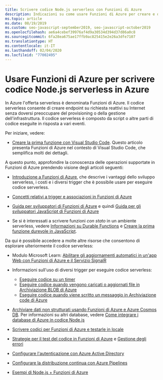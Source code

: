 ```yaml
---
title: Scrivere codice Node.js serverless con Funzioni di Azure
description: Indicazioni su come usare Funzioni di Azure per creare e distribuire codice serverless.
ms.topic: article
ms.date: 08/19/2019
ms.custom: seo-javascript-september2019, seo-javascript-october2019
ms.openlocfilehash: ae6a4cebef39976af4d9a30534d394d37d86a0c8
ms.sourcegitcommit: 6fa28ea675ae17ffb9ac825415e2e26a3dfe7107
ms.translationtype: HT
ms.contentlocale: it-IT
ms.lasthandoff: 02/04/2020
ms.locfileid: "77002495"
---
```

# <a name="use-azure-functions-to-write-serverless-nodejs-code-on-azure"></a>Usare Funzioni di Azure per scrivere codice Node.js serverless in Azure

In Azure l'offerta serverless è denominata Funzioni di Azure. Il codice serverless consente di creare endpoint su richiesta reattivi su Internet senza doversi preoccupare del provisioning o della gestione dell'infrastruttura. Il codice serverless è composto da script o altre parti di codice eseguite in risposta a vari eventi. 

Per iniziare, vedere:

- [Creare la prima funzione con Visual Studio Code](/azure/azure-functions/functions-create-first-function-vs-code). Questo articolo presenta Funzioni di Azure nel contesto di Visual Studio Code, che semplifica molti dei dettagli.

A questo punto, approfondire la conoscenza delle operazioni supportate in Funzioni di Azure prendendo visione degli articoli seguenti:

- [Introduzione a Funzioni di Azure](/azure/azure-functions/functions-overview), che descrive i vantaggi dello sviluppo serverless, i costi e i diversi trigger che è possibile usare per eseguire codice serverless.

- [Concetti relativi a trigger e associazioni in Funzioni di Azure](/azure/azure-functions/functions-triggers-bindings)

- [Guida per sviluppatori di Funzioni di Azure](/azure/azure-functions/functions-reference) e quindi [Guida per gli sviluppatori JavaScript di Funzioni di Azure](/azure/azure-functions/functions-reference-node)

- Se si è interessati a scrivere funzioni *con stato* in un ambiente serverless, vedere [Informazioni su Durable Functions](/azure/azure-functions/durable/durable-functions-overview) e [Creare la prima funzione durevole in JavaScript](/azure/azure-functions/durable/quickstart-js-vscode).

Da qui è possibile accedere a molte altre risorse che consentono di esplorare ulteriormente il codice serverless:

- Modulo Microsoft Learn: [Abilitare gli aggiornamenti automatici in un'app Web con Funzioni di Azure e il Servizio SignalR](https://docs.microsoft.com/learn/modules/automatic-update-of-a-webapp-using-azure-functions-and-signalr/)

- Informazioni sull'uso di diversi trigger per eseguire codice serverless:

  - [Eseguire codice su un timer](/azure/azure-functions/functions-create-scheduled-function)
  - [Eseguire codice quando vengono caricati o aggiornati file in Archiviazione BLOB di Azure](/azure/storage/blobs/storage-upload-process-images?tabs=nodejsv10)
  - [Eseguire codice quando viene scritto un messaggio in Archiviazione code di Azure](/azure/azure-functions/functions-create-storage-queue-triggered-function)

- [Archiviare dati non strutturati usando Funzioni di Azure e Azure Cosmos DB](/azure/azure-functions/functions-integrate-store-unstructured-data-cosmosdb?tabs=javascript). Per informazioni su altri database, vedere [Come integrare i database di Azure in codice Node.js](node-howto-integrate-databases.md)

- [Scrivere codici per Funzioni di Azure e testarle in locale](/azure/azure-functions/functions-develop-local)

- [Strategie per il test del codice in Funzioni di Azure](/azure/azure-functions/functions-test-a-function) e [Gestione degli errori](/azure/azure-functions/functions-bindings-error-pages)

- [Configurare l'autenticazione con Azure Active Directory](/azure/app-service/configure-authentication-provider-aad?toc=%2fazure%2fazure-functions%2ftoc.json)

- [Configurare la distribuzione continua con Azure Pipelines](/azure/azure-functions/functions-how-to-azure-devops)

- [Esempi di Node.js + Funzioni di Azure](/samples/browse/?languages=javascript%2Cnodejs&products=azure-functions)
